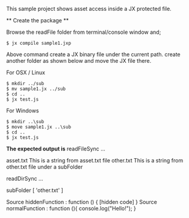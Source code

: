 This sample project shows asset access inside a JX protected file.

** Create the package **

Browse the readFile folder from terminal/console window and;

```$ jx compile sample1.jxp```

Above command create a JX binary file under the current path. create another folder as shown below
and move the JX file there.

For OSX / Linux
```
$ mkdir ../sub
$ mv sample1.jx ../sub
$ cd ..
$ jx test.js
```

For Windows
```
$ mkdir ..\sub
$ move sample1.jx ..\sub
$ cd ..
$ jx test.js
```

**The expected output is**
readFileSync ...

asset.txt This is a string from asset.txt file
other.txt This is a string from other.txt file under a subFolder

readDirSync ...

subFolder [ 'other.txt' ]


Source hiddenFunction : function () { [hidden code] }
Source normalFunction : function (){
    console.log("Hello!");
}



